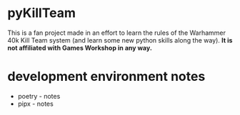 # pyKillTeam

This is a fan project made in an effort to learn the rules of the Warhammer 40k Kill Team system (and learn some new python skills along the way). **It is not affiliated with Games Workshop in any way.**


# development environment notes
- poetry - notes
- pipx - notes